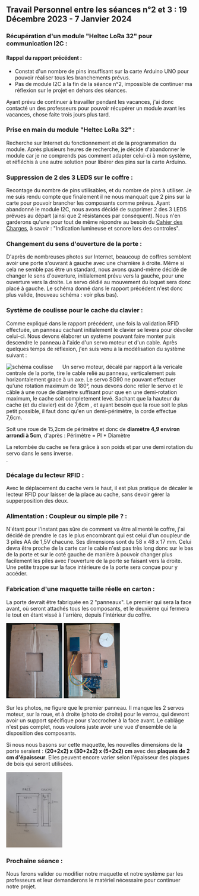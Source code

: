 ## Travail Personnel entre les séances n°2 et 3 : 19 Décembre 2023 - 7 Janvier 2024

### Récupération d'un module "Heltec LoRa 32" pour communication I2C :
#### Rappel du rapport précédent : 
- Constat d'un nombre de pins insuffisant sur la carte Arduino UNO pour pouvoir réaliser tous les branchements prévus.
- Pas de module I2C à la fin de la séance n°2, impossible de continuer ma réflexion sur le projet en dehors des séances.

Ayant prévu de continuer à travailler pendant les vacances, j'ai donc contacté un des professeurs pour pouvoir récupérer un module avant les vacances, chose faite trois jours plus tard. 

### Prise en main du module "Heltec LoRa 32" :
Recherche sur Internet du fonctionnement et de la programmation du module. Après plusieurs heures de recherche, je décide d'abandonner le module car je ne comprends pas comment adapter celui-ci à mon système, et réfléchis à une autre solution pour libérer des pins sur la carte Arduino.

### Suppression de 2 des 3 LEDS sur le coffre :
Recontage du nombre de pins utilisables, et du nombre de pins à utiliser. Je me suis rendu compte que finalement il ne nous manquait que 2 pins sur la carte pour pouvoir brancher les composants comme prévus. Ayant abandonné le module I2C, nous avons décidé de supprimer 2 des 3 LEDS prévues au départ (ainsi que 2 résistances par conséquent). Nous n'en garderons qu'une pour tout de même répondre au besoin du [Cahier des Charges](../Documentation/CahierDesCharges.md), à savoir : "Indication lumineuse et sonore lors des controles".

### Changement du sens d'ouverture de la porte :
D'après de nombreuses photos sur Internet, beaucoup de coffres semblent avoir une porte s'ouvrant à gauche avec une charnière à droite. Même si cela ne semble pas être un standard, nous avons quand-même décidé de changer le sens d'ouverture, initialement prévu vers la gauche, pour une ouverture vers la droite. Le servo dédié au mouvement du loquet sera donc placé à gauche. Le schéma donné dans le rapport précédent n'est donc plus valide, (nouveau schéma : voir plus bas).

### Système de coulisse pour le cache du clavier :
Comme expliqué dans le rapport précédent, une fois la validation RFID effectuée, un panneau cachant initialement le clavier se levera pour dévoiler celui-ci. Nous devons élaborer un système pouvant faire monter puis descendre le panneau à l'aide d'un servo moteur et d'un cable.
Après quelques temps de réflexion, j'en suis venu à la modélisation du système suivant : 

<img align="left" src="../../Images/schéma_coulisse.jpg" alt="schéma coulisse" width=30% />
Un servo moteur, décalé par rapport à la vericale centrale de la porte, tire le cable relié au panneau, verticalement puis horizontalement grace à un axe. Le servo SG90 ne pouvant effectuer qu'une rotation maximum de 180°, nous devons donc relier le servo et le câble à une roue de diamètre suffisant pour que en une demi-rotation maximum, le cache soit completement levé. 
Sachant que la hauteur du cache (et du clavier) est de 7,6cm , et ayant besoin que la roue soit le plus petit possible, il faut donc qu'en un demi-périmètre, la corde effectue 7,6cm.  


Soit une roue de 15,2cm de périmètre et donc de **diamètre 4,9 environ arrondi à 5cm**, d'après : Périmètre = PI * Diamètre  

La retombée du cache se fera grâce à son poids et par une demi rotation du servo dans le sens inverse.
\
.
### Décalage du lecteur RFID :
Avec le déplacement du cache vers le haut, il est plus pratique de décaler le lecteur RFID pour laisser de la place au cache, sans devoir gérer la supperposition des deux.

### Alimentation : Coupleur ou simple pile ? :
N'étant pour l'instant pas sûre de comment va être alimenté le coffre, j'ai décidé de prendre le cas le plus encombrant qui est celui d'un coupleur de 3 piles AA de 1,5V chacune. Ses dimensions sont du 58 x 48 x 17 mm. Celui devra être proche de la carte car le cable n'est pas très long donc sur le bas de la porte et sur le coté gauche de manière à pouvoir changer plus facilement les piles avec l'ouverture de la porte se faisant vers la droite. Une petite trappe sur la face intérieure de la porte sera conçue pour y accéder.

### Fabrication d'une maquette taille réelle en carton :
La porte devrait être fabriquée en 2 "panneaux". Le premier qui sera la face avant, où seront attachés tous les composants, et le deuxième qui fermera le tout en étant vissé à l'arrière, depuis l'intérieur du coffre.

<img src="../../Images/panneau1_ext.jpg" alt="extérieur du premier panneau" width=30% /> <img src="../../Images/panneau1_int.jpg" alt="intérieur du premier panneau" width=30% />

Sur les photos, ne figure que le premier panneau. Il manque les 2 servos moteur, sur la roue, et à droite (photo de droite) pour le verrou, qui devront avoir un support spécifique pour s'accrocher à la face avant. Le cablâge n'est pas complet, nous voulons juste avoir une vue d'ensemble de la disposition des composants. 

Si nous nous basons sur cette maquette, les nouvelles dimensions de la porte seraient : **(20+2x2) x (30+2x2) x (5+2x2) cm** avec des **plaques de 2 cm d'épaisseur**. Elles peuvent encore varier selon l'épaisseur des plaques de bois qui seront utilisées.

<img src="../../Images/dimensions_porte_1.jpg" alt="dimensions de la porte" width=30% />

### Prochaine séance :
Nous ferons valider ou modifier notre maquette et notre système par les professeurs et leur demanderons le matériel nécessaire pour continuer notre projet.
